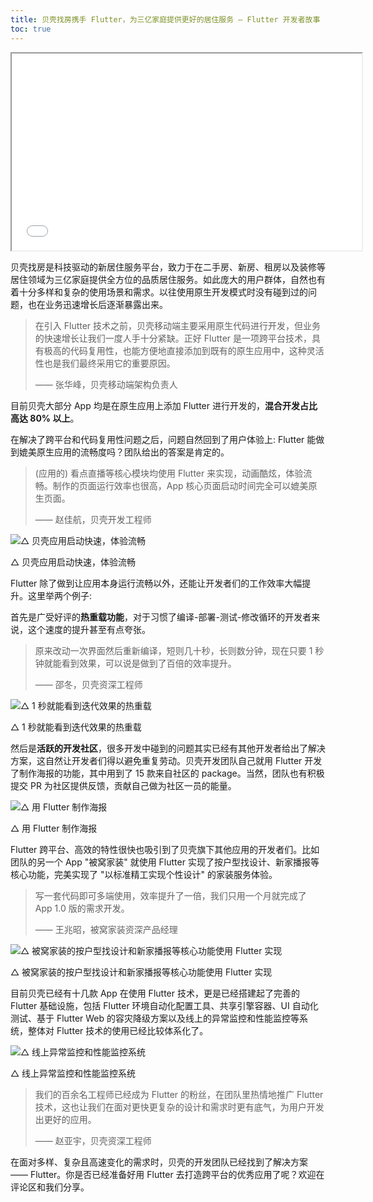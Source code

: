 ```yaml
---
title: 贝壳找房携手 Flutter，为三亿家庭提供更好的居住服务 — Flutter 开发者故事
toc: true
---
```


<iframe width="560" height="315" src="{{site.bili.embed}}?aid=374785860&bvid=BV1oZ4y1w7xu&cid=314283572&page=1&autoplay=false" {{site.bili.set-short}}> </iframe>

贝壳找房是科技驱动的新居住服务平台，致力于在二手房、新房、租房以及装修等居住领域为三亿家庭提供全方位的品质居住服务。如此庞大的用户群体，自然也有着十分多样和复杂的使用场景和需求。以往使用原生开发模式时没有碰到过的问题，也在业务迅速增长后逐渐暴露出来。

> 在引入 Flutter 技术之前，贝壳移动端主要采用原生代码进行开发，但业务的快速增长让我们一度人手十分紧缺。正好 Flutter 是一项跨平台技术，具有极高的代码复用性，也能方便地直接添加到既有的原生应用中，这种灵活性也是我们最终采用它的重要原因。
>
>
>
>
>
> —— 张华峰，贝壳移动端架构负责人

目前贝壳大部分 App 均是在原生应用上添加 Flutter 进行开发的，**混合开发占比高达 80% 以上**。

在解决了跨平台和代码复用性问题之后，问题自然回到了用户体验上: Flutter 能做到媲美原生应用的流畅度吗？团队给出的答案是肯定的。

> (应用的) 看点直播等核心模块均使用 Flutter 来实现，动画酷炫，体验流畅。制作的页面运行效率也很高，App 核心页面启动时间完全可以媲美原生页面。
>
>
>
>
>
> —— 赵佳航，贝壳开发工程师

![△ 贝壳应用启动快速，体验流畅](https://files.flutter-io.cn/posts/images/2021/04/2dce5c6321043.gif)

△ 贝壳应用启动快速，体验流畅

Flutter 除了做到让应用本身运行流畅以外，还能让开发者们的工作效率大幅提升。这里举两个例子:

首先是广受好评的**热重载功能**，对于习惯了编译-部署-测试-修改循环的开发者来说，这个速度的提升甚至有点夸张。

> 原来改动一次界面然后重新编译，短则几十秒，长则数分钟，现在只要 1 秒钟就能看到效果，可以说是做到了百倍的效率提升。
>
>
>
>
>
> —— 邵冬，贝壳资深工程师

![△ 1 秒就能看到迭代效果的热重载](https://files.flutter-io.cn/posts/images/2021/04/ee62fb9d41463.gif)

△ 1 秒就能看到迭代效果的热重载

然后是**活跃的开发社区**，很多开发中碰到的问题其实已经有其他开发者给出了解决方案，这自然让开发者们得以避免重复劳动。贝壳开发团队自己就用 Flutter 开发了制作海报的功能，其中用到了 15 款来自社区的 package。当然，团队也有积极提交 PR 为社区提供反馈，贡献自己做为社区一员的能量。

![△ 用 Flutter 制作海报](https://files.flutter-io.cn/posts/images/2021/04/f33fac822c66f.gif)

△ 用 Flutter 制作海报

Flutter 跨平台、高效的特性很快也吸引到了贝壳旗下其他应用的开发者们。比如团队的另一个 App "被窝家装" 就使用 Flutter 实现了按户型找设计、新家播报等核心功能，完美实现了 "以标准精工实现个性设计" 的家装服务体验。

> 写一套代码即可多端使用，效率提升了一倍，我们只用一个月就完成了 App 1.0 版的需求开发。
>
>
>
>
>
> —— 王兆昭，被窝家装资深产品经理

![△ 被窝家装的按户型找设计和新家播报等核心功能使用 Flutter 实现](https://files.flutter-io.cn/posts/images/2021/04/fc65d4215e338.gif)

△ 被窝家装的按户型找设计和新家播报等核心功能使用 Flutter 实现

目前贝壳已经有十几款 App 在使用 Flutter 技术，更是已经搭建起了完善的 Flutter 基础设施，包括 Flutter 环境自动化配置工具、共享引擎容器、UI 自动化测试、基于 Flutter Web 的容灾降级方案以及线上的异常监控和性能监控等系统，整体对 Flutter 技术的使用已经比较体系化了。

![△ 线上异常监控和性能监控系统](https://files.flutter-io.cn/posts/images/2021/04/d94d009ef96a4.gif)

△ 线上异常监控和性能监控系统

> 我们的百余名工程师已经成为 Flutter 的粉丝，在团队里热情地推广 Flutter 技术，这也让我们在面对更快更复杂的设计和需求时更有底气，为用户开发出更好的应用。
>
>
>
>
>
> —— 赵亚宇，贝壳资深工程师

在面对多样、复杂且高速变化的需求时，贝壳的开发团队已经找到了解决方案 —— Flutter。你是否已经准备好用 Flutter 去打造跨平台的优秀应用了呢？欢迎在评论区和我们分享。